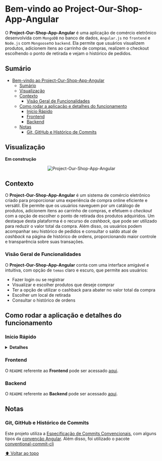 # Bem-vindo ao Project-Our-Shop-App-Angular

O __Project-Our-Shop-App-Angular__ é uma aplicação de comércio eletrônico desenvolvida com `MongoDB` no banco de dados, `Angular.js` no `frontend` e `Node.js` com `Mongoose`no `backend`. Ela permite que usuários visualizem produtos, adicionem itens ao carrinho de compras, realizem o checkout escolhendo o ponto de retirada e vejam o histórico de pedidos.

## Sumário

- [Bem-vindo ao Project-Our-Shop-App-Angular](#bem-vindo-ao-project-our-shop-app-angular)
  - [Sumário](#sumário)
  - [Visualização](#visualização)
  - [Contexto](#contexto)
    - [Visão Geral de Funcionalidades](#visão-geral-de-funcionalidades)
  - [Como rodar a aplicação e detalhes do funcionamento](#como-rodar-a-aplicação-e-detalhes-do-funcionamento)
    - [Início Rápido](#início-rápido)
    - [Frontend](#frontend)
    - [Backend](#backend)
  - [Notas](#notas)
    - [Git, GitHub e Histórico de Commits](#git-github-e-histórico-de-commits)

## Visualização

<!-- **Visualização:** -->

__Em construção__
<!-- Quando estiver pronto, substitua pela URL da imagem/GIF aqui -->

<div align="center">

<!-- Adicione a URL da imagem aqui -->

![Project-Our-Shop-App-Angular](https://github.com/imsamuelcovalero/Project-Our-Shop-App-Angular/assets/98184355/6651864d-1d2e-459f-ac2f-6ce4cb667097)

</div>

## Contexto

O __Project-Our-Shop-App-Angular__ é um sistema de comércio eletrônico criado para proporcionar uma experiência de compra online eficiente e versátil. Ele permite que os usuários naveguem por um catálogo de produtos, adicionem itens ao carrinho de compras, e efetuem o _checkout_ com a opção de escolher o ponto de retirada dos produtos adquiridos. Um destaque desta plataforma é o recurso de _cashback_, que pode ser utilizado para reduzir o valor total da compra. Além disso, os usuários podem acompanhar seu histórico de pedidos e consultar o saldo atual de _cashback_ na página de histórico de ordens, proporcionando maior controle e transparência sobre suas transações.

### Visão Geral de Funcionalidades

O __Project-Our-Shop-App-Angular__ conta com uma interface amigável e intuitiva, com opção de `temas` claro e escuro, que permite aos usuários:

- Fazer login ou se registrar
- Visualizar e escolher produtos que deseje comprar
- Ter a opção de utilizar o cashback para abater no valor total da compra
- Escolher um local de retirada
- Consultar o histórico de ordens

## Como rodar a aplicação e detalhes do funcionamento

### Início Rápido
<details>
<summary><strong>Detalhes</strong></summary>

Clone o repositório para sua máquina local.
  ```bash
  git clone git@github.com:imsamuelcovalero/Project-Our-Shop-App-Angular
  ```

**Com Docker**

1. Navegue até o diretório raiz do projeto no terminal: `cd Project-Our-Shop-App-Angular`.
2. No diretório raiz do projeto, execute `docker-compose up -d` para iniciar os containers.
3. O servidor de `backend` estará rodando na porta `3001` e a aplicação na porta `4200`.

**Sem Docker**

1. Navegue até o diretório raiz do projeto no terminal: `cd Project-Our-Shop-App-Angular`.
2. Acesse o diretório `backend` e execute `npm install` para instalar as dependências.
3. Inicie o servidor com `npm run dev`.
4. A aplicação estará rodando na porta `3001`.
5. Acesse o diretório `frontend` e execute `npm install` para instalar as dependências.
6. Execute `ng serve` para iniciar a aplicação.
7. Abra um navegador web e acesse `http://localhost:4200`.
8. Você precisa estar com o `MongoDB` rodando localmente ou por um container do `docker` para que a aplicação funcione corretamente.

**Maiores detalhes sobre o funcionamento da aplicação podem ser encontrados no `README` do `frontend` e do `backend`.**

</details>

### Frontend

O `README` referente ao __Frontend__ pode ser acessado [aqui](frontend/README.md).

### Backend

O `README` referente ao __Backend__ pode ser acessado [aqui](backend/README.md).

## Notas

### Git, GitHub e Histórico de Commits

Este projeto utiliza a [Especificação de Commits Convencionais](https://www.conventionalcommits.org/en/v1.0.0/), com alguns tipos da [convenção Angular](https://github.com/angular/angular/blob/22b96b9/CONTRIBUTING.md#-commit-message-guidelines). Além disso, foi utilizado o pacote [conventional-commit-cli](https://www.npmjs.com/package/conventional-commit-cli)

[⬆ Voltar ao topo](#sumário)
